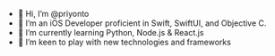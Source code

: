 - 👋 Hi, I’m @priyonto
- 👀 I’m an iOS Developer proficient in Swift, SwiftUI, and Objective C.
- 🌱 I’m currently learning Python, Node.js & React.js
- 🌱 I’m keen to play with new technologies and frameworks

<!---
priyonto/priyonto is a ✨ special ✨ repository because its `README.md` (this file) appears on your GitHub profile.
You can click the Preview link to take a look at your changes.
--->
